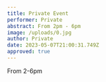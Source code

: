```yaml
---
title: Private Event
performer: Private
abstract: From 2pm - 6pm
image: /uploads/0.jpg
author: Private
date: 2023-05-07T21:00:31.749Z
approved: true
---
```

From 2-6pm